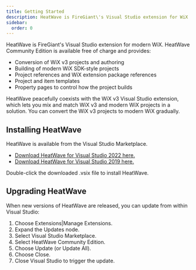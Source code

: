 ```yaml
---
title: Getting Started
description: HeatWave is FireGiant\'s Visual Studio extension for WiX
sidebar:
  order: 0
---
```


HeatWave is FireGiant's Visual Studio extension for modern WiX. HeatWave Community Edition is available free of charge and provides:

-   Conversion of WiX v3 projects and authoring
-   Building of modern WiX SDK-style projects
-   Project references and WiX extension package references
-   Project and item templates
-   Property pages to control how the project builds

HeatWave peacefully coexists with the WiX v3 Visual Studio extension, which lets you mix and match WiX v3 and modern WiX projects in a solution. You can convert the WiX v3 projects to modern WiX gradually.

## Installing HeatWave

HeatWave is available from the Visual Studio Marketplace.

- [Download HeatWave for Visual Studio 2022 here.](https://marketplace.visualstudio.com/items?itemName=FireGiant.FireGiantHeatWaveDev17)
- [Download HeatWave for Visual Studio 2019 here.](https://marketplace.visualstudio.com/items?itemName=FireGiant.FireGiantHeatWaveDev16)

Double-click the downloaded .vsix file to install HeatWave.

## Upgrading HeatWave

When new versions of HeatWave are released, you can update from within Visual Studio:

1.  Choose Extensions|Manage Extensions.
2.  Expand the Updates node.
3.  Select Visual Studio Marketplace.
4.  Select HeatWave Community Edition.
5.  Choose Update (or Update All).
6.  Choose Close.
7.  Close Visual Studio to trigger the update.

